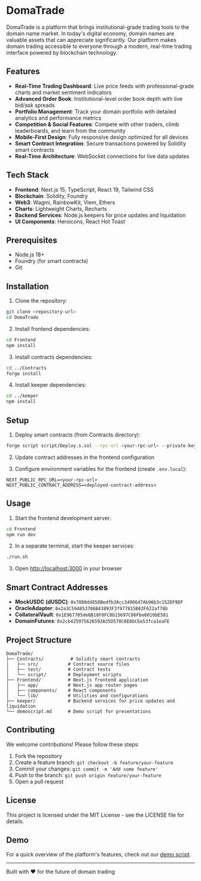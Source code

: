 # DomaTrade

DomaTrade is a platform that brings institutional-grade trading tools to the domain name market. In today's digital economy, domain names are valuable assets that can appreciate significantly. Our platform makes domain trading accessible to everyone through a modern, real-time trading interface powered by blockchain technology.

## Features

- **Real-Time Trading Dashboard**: Live price feeds with professional-grade charts and market sentiment indicators
- **Advanced Order Book**: Institutional-level order book depth with live bid/ask spreads
- **Portfolio Management**: Track your domain portfolio with detailed analytics and performance metrics
- **Competition & Social Features**: Compete with other traders, climb leaderboards, and learn from the community
- **Mobile-First Design**: Fully responsive design optimized for all devices
- **Smart Contract Integration**: Secure transactions powered by Solidity smart contracts
- **Real-Time Architecture**: WebSocket connections for live data updates

## Tech Stack

- **Frontend**: Next.js 15, TypeScript, React 19, Tailwind CSS
- **Blockchain**: Solidity, Foundry
- **Web3**: Wagmi, RainbowKit, Viem, Ethers
- **Charts**: Lightweight Charts, Recharts
- **Backend Services**: Node.js keepers for price updates and liquidation
- **UI Components**: Heroicons, React Hot Toast

## Prerequisites

- Node.js 18+
- Foundry (for smart contracts)
- Git

## Installation

1. Clone the repository:
```bash
git clone <repository-url>
cd DomaTrade
```

2. Install frontend dependencies:
```bash
cd Frontend
npm install
```

3. Install contracts dependencies:
```bash
cd ../Contracts
forge install
```

4. Install keeper dependencies:
```bash
cd ../keeper
npm install
```

## Setup

1. Deploy smart contracts (from Contracts directory):
```bash
forge script script/Deploy.s.sol --rpc-url <your-rpc-url> --private-key <your-private-key> --broadcast
```

2. Update contract addresses in the frontend configuration

3. Configure environment variables for the frontend (create `.env.local`):
```env
NEXT_PUBLIC_RPC_URL=<your-rpc-url>
NEXT_PUBLIC_CONTRACT_ADDRESS=<deployed-contract-address>
```

## Usage

1. Start the frontend development server:
```bash
cd Frontend
npm run dev
```

2. In a separate terminal, start the keeper services:
```bash
./run.sh
```

3. Open [http://localhost:3000](http://localhost:3000) in your browser

## Smart Contract Addresses

- **MockUSDC (dUSDC)**: `0x7880dd858Bedfb3Acc34006d7Ab96b3c152DF9DF`
- **OracleAdapter**: `0x2a3C594853706B43893F3f977815B03F622af78b`
- **CollateralVault**: `0x1E967705de6B18F8FC0b15697C86Fbe6010bE581`
- **DomainFutures**: `0x2cb425975626593A35D570C6E0bCEe53fca1eaFE`

## Project Structure

```
DomaTrade/
├── Contracts/          # Solidity smart contracts
│   ├── src/           # Contract source files
│   ├── test/          # Contract tests
│   └── script/        # Deployment scripts
├── Frontend/          # Next.js frontend application
│   ├── app/           # Next.js app router pages
│   ├── components/    # React components
│   └── lib/           # Utilities and configurations
├── keeper/            # Backend services for price updates and liquidation
└── demoscript.md      # Demo script for presentations
```

## Contributing

We welcome contributions! Please follow these steps:

1. Fork the repository
2. Create a feature branch: `git checkout -b feature/your-feature`
3. Commit your changes: `git commit -m 'Add some feature'`
4. Push to the branch: `git push origin feature/your-feature`
5. Open a pull request

## License

This project is licensed under the MIT License - see the LICENSE file for details.

## Demo

For a quick overview of the platform's features, check out our [demo script](demoscript.md).

---

Built with ❤️ for the future of domain trading
